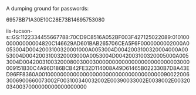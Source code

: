 A dumping ground for passwords:

6957BB71A30E10C28E73B14695753080

iis-tucson-s::GS:1122334455667788:70CD9C8516A052BF003F427125022089:01010000000000004820C146629AD601BAB265706CEA5F6F0000000002000A0053004D0042003100320001000A0053004D0042003100320004000A0053004D0042003100320003000A0053004D0042003100320005000A0053004D0042003100320008003000300000000000000000000000003000009151B30C4A96D186BCB42FE32D114008A49D61465B022330B7D8A43ED96FF8360A001000000000000000000000000000000000000900220063006900660073002F003100340032002E00390033002E0038002E003200340037000000000000000000
